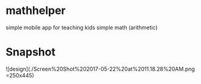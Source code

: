 # mathhelper
simple mobile app for teaching kids simple math (arithmetic)

# Snapshot
![design](./Screen%20Shot%202017-05-22%20at%2011.18.28%20AM.png =250x445)

